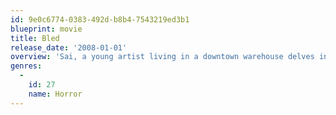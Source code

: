 ```yaml
---
id: 9e0c6774-0383-492d-b8b4-7543219ed3b1
blueprint: movie
title: Bled
release_date: '2008-01-01'
overview: 'Sai, a young artist living in a downtown warehouse delves into an ancient world of blood and lust. An enigmatic foreigner seduces her to try a long forgotten drug making her the prey of a dimensional vampire who needs her new found hunger for blood to cross over from his world to hers.'
genres:
  -
    id: 27
    name: Horror
---
```

